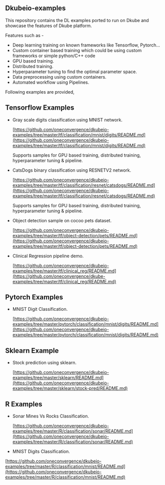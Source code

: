 ## Dkubeio-examples

This repository contains the DL examples ported to run on Dkube and showcase the features of Dkube platform.

Features such as -

- Deep learning training on known frameworks like Tensorflow, Pytorch...
- Custom container based training which could be using custom frameworks or simple python/C++ code
- GPU based training.
- Distributed training.
- Hyperparameter tuning to find the optimal parameter space.
- Data preprocessing using custom containers.
- Automated workflow using Pipelines.

Following examples are provided,

## Tensorflow Examples

- Gray scale digits classification using MNIST network.

  [https://github.com/oneconvergence/dkubeio-examples/tree/master/tf/classification/mnist/digits/README.md](https://github.com/oneconvergence/dkubeio-examples/tree/master/tf/classification/mnist/digits/README.md)

  Supports samples for GPU based training, distributed training, hyperparameter tuning & pipeline.

- CatsDogs binary classification using RESNETV2 network.

  [https://github.com/oneconvergence/dkubeio-examples/tree/master/tf/classification/resnet/catsdogs/README.md](https://github.com/oneconvergence/dkubeio-examples/tree/master/tf/classification/resnet/catsdogs/README.md)

  Supports samples for GPU based training, distributed training, hyperparameter tuning & pipeline.

- Object detection sample on cocoo pets dataset.

  [https://github.com/oneconvergence/dkubeio-examples/tree/master/tf/object-detection/pets/README.md](https://github.com/oneconvergence/dkubeio-examples/tree/master/tf/object-detection/pets/README.md)

- Clinical Regression pipeline demo.
  
  [https://github.com/oneconvergence/dkubeio-examples/tree/master/tf/clinical_reg/README.md](https://github.com/oneconvergence/dkube-examples/tree/master/tf/clinical_reg/README.md)

## Pytorch Examples

- MNIST Digit Classification.

  [https://github.com/oneconvergence/dkubeio-examples/tree/master/pytorch/classification/mnist/digits/README.md](https://github.com/oneconvergence/dkubeio-examples/tree/master/pytorch/classification/mnist/digits/README.md)

## Sklearn Example

- Stock prediction using sklearn.

  [https://github.com/oneconvergence/dkubeio-examples/tree/master/sklearn/README.md](https://github.com/oneconvergence/dkubeio-examples/tree/master/sklearn/stock-pred/README.md)

## R Examples

- Sonar Mines Vs Rocks Classification.

  [https://github.com/oneconvergence/dkubeio-examples/tree/master/R/classification/sonar/README.md](https://github.com/oneconvergence/dkubeio-examples/tree/master/R/classification/sonar/README.md)

- MNIST Digits Classification.
 
 [https://github.com/oneconvergence/dkubeio-examples/tree/master/R/classification/mnist/README.md](https://github.com/oneconvergence/dkubeio-examples/tree/master/R/classification/mnist/README.md)

